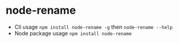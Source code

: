 # node-rename

-   Cli usage `npm install node-rename -g` then `node-rename --help`
-   Node package usage `npm install node-rename`

